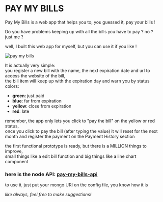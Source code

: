 # PAY MY BILLS

Pay My Bills is a web app that helps you to, you guessed it, pay your bills !

Do you have problems keeping up with all the bills you have to pay ? no ? just me ?

well, I built this web app for myself, but you can use it if you like !


![pay my bills](https://i.ibb.co/jMhqc1g/pay-my-bills.png)

It is actually very simple:   
you register a new bill with the name, the next expiration date and url to access the website of the bill,  
the bill item will keep up with the expiration day and warn you by status colors:
  - **green**: just paid
  - **blue**: far from expiration
  - **yellow**: close from expiration
  - **red**: late

remember, the app only lets you click to "pay the bill" on the yellow or red status,  
once you click to pay the bill (after typing the value) it will reset for the next month and register the payment on the Payment History section


the first functional prototype is ready, but there is a MILLION things to improve,  
small things like a edit bill function and big things like a line chart component

### here is the node API: <a href="https://github.com/akiosTerr/pay-my-bills-api">pay-my-bills-api</a>  
to use it, just put your mongo URI on the config file, you know how it is


*like always, feel free to make suggestions!*
